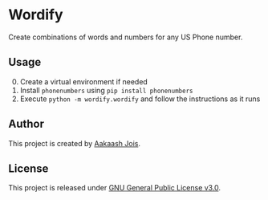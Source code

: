 # Wordify

Create combinations of words and numbers for any US Phone number.

## Usage
0. Create a virtual environment if needed
1. Install `phonenumbers` using `pip install phonenumbers`
2. Execute `python -m wordify.wordify` and follow the instructions as it runs

## Author
This project is created by [Aakaash Jois](https://aakaashjois.com).

## License
This project is released under [GNU General Public License v3.0](./LICENSE.md).
